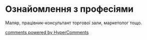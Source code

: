 <div id="hypercomments_widget" class="js-hypercomments-widget invisible"></div>

# Ознайомлення з професіями

Mаляр,  працівник-консультант торгової зали, маркетолог  тощо.

<div class="js-hypercomments-container">
<a href="http://hypercomments.com" class="hc-link" title="comments widget">comments powered by HyperComments</a>
</div>